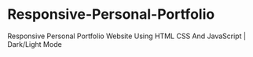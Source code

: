 # Responsive-Personal-Portfolio
Responsive Personal Portfolio Website Using HTML CSS And JavaScript | Dark/Light Mode
